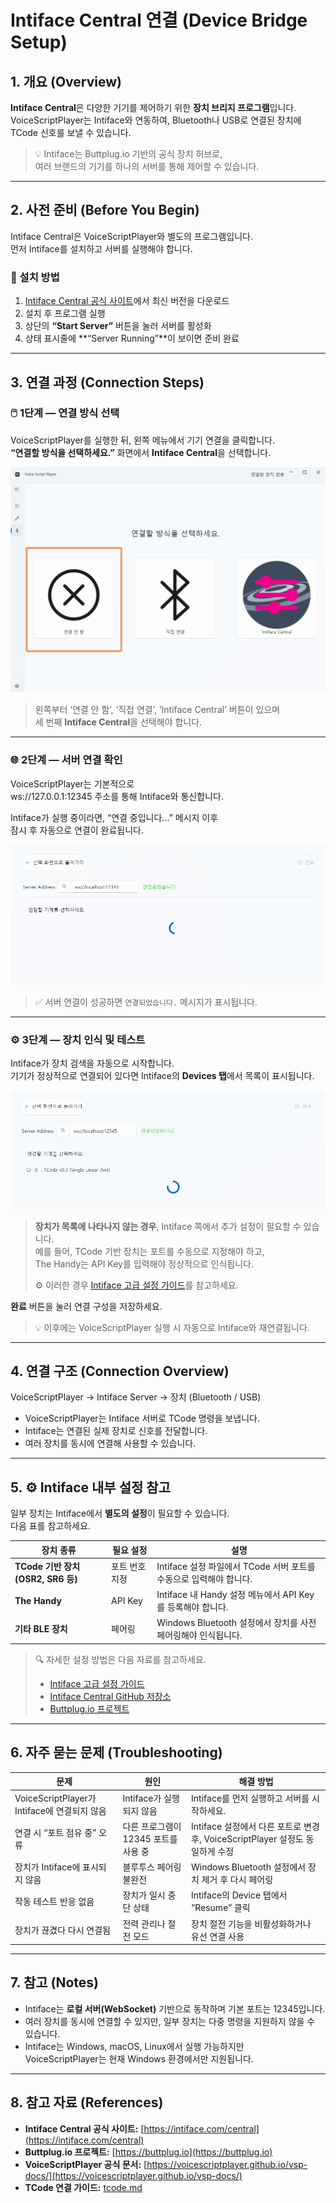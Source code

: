 # Intiface Central 연결 (Device Bridge Setup)

## 1. 개요 (Overview)
**Intiface Central**은 다양한 기기를 제어하기 위한 **장치 브리지 프로그램**입니다.  
VoiceScriptPlayer는 Intiface와 연동하여, Bluetooth나 USB로 연결된 장치에  
TCode 신호를 보낼 수 있습니다.

> 💡 Intiface는 Buttplug.io 기반의 공식 장치 허브로,  
> 여러 브랜드의 기기를 하나의 서버를 통해 제어할 수 있습니다.

---

## 2. 사전 준비 (Before You Begin)
Intiface Central은 VoiceScriptPlayer와 별도의 프로그램입니다.  
먼저 Intiface를 설치하고 서버를 실행해야 합니다.

### 🔧 설치 방법
1. [Intiface Central 공식 사이트](https://intiface.com/central)에서 최신 버전을 다운로드  
2. 설치 후 프로그램 실행  
3. 상단의 **“Start Server”** 버튼을 눌러 서버를 활성화  
4. 상태 표시줄에 **“Server Running”**이 보이면 준비 완료

---

## 3. 연결 과정 (Connection Steps)

### 🖱️ 1단계 — 연결 방식 선택
VoiceScriptPlayer를 실행한 뒤, 왼쪽 메뉴에서 기기 연결을 클릭합니다.  
**“연결할 방식을 선택하세요.”** 화면에서 **Intiface Central**을 선택합니다.

![](../images/intiface-step1.png)

> 왼쪽부터 ‘연결 안 함’, ‘직접 연결’, ‘Intiface Central’ 버튼이 있으며  
> 세 번째 **Intiface Central**을 선택해야 합니다.

---

### 🌐 2단계 — 서버 연결 확인
VoiceScriptPlayer는 기본적으로  
ws://127.0.0.1:12345 주소를 통해 Intiface와 통신합니다.  

Intiface가 실행 중이라면, “연결 중입니다...” 메시지 이후  
잠시 후 자동으로 연결이 완료됩니다.

![](../images/intiface-step2.png)

> ✅ 서버 연결이 성공하면 `연결되었습니다.` 메시지가 표시됩니다.  

---

### ⚙️ 3단계 — 장치 인식 및 테스트
Intiface가 장치 검색을 자동으로 시작합니다.  
기기가 정상적으로 연결되어 있다면 Intiface의 **Devices 탭**에서 목록이 표시됩니다.

![](../images/intiface-step3.png)

> **장치가 목록에 나타나지 않는 경우**, Intiface 쪽에서 추가 설정이 필요할 수 있습니다.  
> 예를 들어, TCode 기반 장치는 포트를 수동으로 지정해야 하고,  
> The Handy는 API Key를 입력해야 정상적으로 인식됩니다.  
>  
> ⚙️ 이러한 경우 [Intiface 고급 설정 가이드](intiface_advanced.md)를 참고하세요.

**완료** 버튼을 눌러 연결 구성을 저장하세요.

> 💡 이후에는 VoiceScriptPlayer 실행 시 자동으로 Intiface와 재연결됩니다.


---

## 4. 연결 구조 (Connection Overview)

VoiceScriptPlayer → Intiface Server → 장치 (Bluetooth / USB)

- VoiceScriptPlayer는 Intiface 서버로 TCode 명령을 보냅니다.  
- Intiface는 연결된 실제 장치로 신호를 전달합니다.  
- 여러 장치를 동시에 연결해 사용할 수 있습니다.

---

## 5. ⚙️ Intiface 내부 설정 참고
일부 장치는 Intiface에서 **별도의 설정**이 필요할 수 있습니다.  
다음 표를 참고하세요.

| 장치 종류 | 필요 설정 | 설명 |
|------------|------------|------|
| **TCode 기반 장치 (OSR2, SR6 등)** | 포트 번호 지정 | Intiface 설정 파일에서 TCode 서버 포트를 수동으로 입력해야 합니다. |
| **The Handy** | API Key | Intiface 내 Handy 설정 메뉴에서 API Key를 등록해야 합니다. |
| **기타 BLE 장치** | 페어링 | Windows Bluetooth 설정에서 장치를 사전 페어링해야 인식됩니다. |

> 🔍 자세한 설정 방법은 다음 자료를 참고하세요.  
> - [Intiface 고급 설정 가이드](intiface_advanced.md)
> - [Intiface Central GitHub 저장소](https://github.com/intiface/intiface-central)  
> - [Buttplug.io 프로젝트](https://buttplug.io/)

---

## 6. 자주 묻는 문제 (Troubleshooting)

| 문제 | 원인 | 해결 방법 |
|------|------|-----------|
| VoiceScriptPlayer가 Intiface에 연결되지 않음 | Intiface가 실행되지 않음 | Intiface를 먼저 실행하고 서버를 시작하세요. |
| 연결 시 “포트 점유 중” 오류 | 다른 프로그램이 12345 포트를 사용 중 | Intiface 설정에서 다른 포트로 변경 후, VoiceScriptPlayer 설정도 동일하게 수정 |
| 장치가 Intiface에 표시되지 않음 | 블루투스 페어링 불완전 | Windows Bluetooth 설정에서 장치 제거 후 다시 페어링 |
| 작동 테스트 반응 없음 | 장치가 일시 중단 상태 | Intiface의 Device 탭에서 “Resume” 클릭 |
| 장치가 끊겼다 다시 연결됨 | 전력 관리나 절전 모드 | 장치 절전 기능을 비활성화하거나 유선 연결 사용 |

---

## 7. 참고 (Notes)
- Intiface는 **로컬 서버(WebSocket)** 기반으로 동작하며 기본 포트는 12345입니다.  
- 여러 장치를 동시에 연결할 수 있지만, 일부 장치는 다중 명령을 지원하지 않을 수 있습니다.  
- Intiface는 Windows, macOS, Linux에서 실행 가능하지만  
  VoiceScriptPlayer는 현재 Windows 환경에서만 지원됩니다.  

---

## 8. 참고 자료 (References)
- **Intiface Central 공식 사이트:** [https://intiface.com/central](https://intiface.com/central)  
- **Buttplug.io 프로젝트:** [https://buttplug.io](https://buttplug.io)  
- **VoiceScriptPlayer 공식 문서:** [https://voicescriptplayer.github.io/vsp-docs/](https://voicescriptplayer.github.io/vsp-docs/)  
- **TCode 연결 가이드:** [tcode.md](tcode.md)
